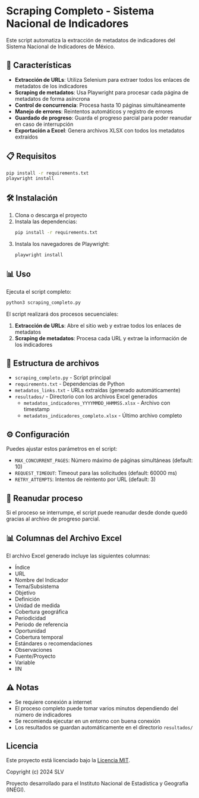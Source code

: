 # Scraping Completo - Sistema Nacional de Indicadores

Este script automatiza la extracción de metadatos de indicadores del Sistema Nacional de Indicadores de México.

## 🚀 Características

- **Extracción de URLs**: Utiliza Selenium para extraer todos los enlaces de metadatos de los indicadores
- **Scraping de metadatos**: Usa Playwright para procesar cada página de metadatos de forma asíncrona
- **Control de concurrencia**: Procesa hasta 10 páginas simultáneamente
- **Manejo de errores**: Reintentos automáticos y registro de errores
- **Guardado de progreso**: Guarda el progreso parcial para poder reanudar en caso de interrupción
- **Exportación a Excel**: Genera archivos XLSX con todos los metadatos extraídos

## 📋 Requisitos

```bash
pip install -r requirements.txt
playwright install
```

## 🛠️ Instalación

1. Clona o descarga el proyecto
2. Instala las dependencias:
   ```bash
   pip install -r requirements.txt
   ```
3. Instala los navegadores de Playwright:
   ```bash
   playwright install
   ```

## 📊 Uso

Ejecuta el script completo:
```bash
python3 scraping_completo.py
```

El script realizará dos procesos secuenciales:

1. **Extracción de URLs**: Abre el sitio web y extrae todos los enlaces de metadatos
2. **Scraping de metadatos**: Procesa cada URL y extrae la información de los indicadores

## 📁 Estructura de archivos

- `scraping_completo.py` - Script principal
- `requirements.txt` - Dependencias de Python
- `metadatos_links.txt` - URLs extraídas (generado automáticamente)
- `resultados/` - Directorio con los archivos Excel generados
  - `metadatos_indicadores_YYYYMMDD_HHMMSS.xlsx` - Archivo con timestamp
  - `metadatos_indicadores_completo.xlsx` - Último archivo completo

## ⚙️ Configuración

Puedes ajustar estos parámetros en el script:

- `MAX_CONCURRENT_PAGES`: Número máximo de páginas simultáneas (default: 10)
- `REQUEST_TIMEOUT`: Timeout para las solicitudes (default: 60000 ms)
- `RETRY_ATTEMPTS`: Intentos de reintento por URL (default: 3)

## 🔄 Reanudar proceso

Si el proceso se interrumpe, el script puede reanudar desde donde quedó gracias al archivo de progreso parcial.

## 📊 Columnas del Archivo Excel

El archivo Excel generado incluye las siguientes columnas:
- Índice
- URL
- Nombre del Indicador
- Tema/Subsistema
- Objetivo
- Definición
- Unidad de medida
- Cobertura geográfica
- Periodicidad
- Periodo de referencia
- Oportunidad
- Cobertura temporal
- Estándares o recomendaciones
- Observaciones
- Fuente/Proyecto
- Variable
- IIN

## ⚠️ Notas

- Se requiere conexión a internet
- El proceso completo puede tomar varios minutos dependiendo del número de indicadores
- Se recomienda ejecutar en un entorno con buena conexión
- Los resultados se guardan automáticamente en el directorio `resultados/`

## Licencia

Este proyecto está licenciado bajo la [Licencia MIT](https://opensource.org/licenses/MIT).

Copyright (c) 2024 SLV

Proyecto desarrollado para el Instituto Nacional de Estadística y Geografía (INEGI).